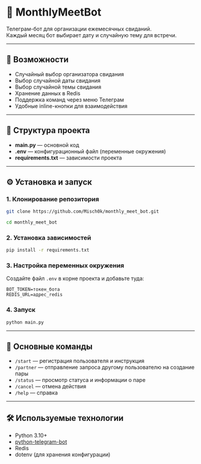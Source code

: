 # 📌 MonthlyMeetBot

Телеграм-бот для организации ежемесячных свиданий.  
Каждый месяц бот выбирает дату и случайную тему для встречи.

---

## 🚀 Возможности
- Случайный выбор организатора свидания
- Выбор случайной даты свидания
- Выбор случайной темы свидания
- Хранение данных в Redis
- Поддержка команд через меню Телеграм
- Удобные inline-кнопки для взаимодействия

---

## 📂 Структура проекта
- **main.py** — основной код
- **.env** — конфигурационный файл (переменные окружения)
- **requirements.txt** — зависимости проекта

---

## ⚙️ Установка и запуск

### 1. Клонирование репозитория
```bash
git clone https://github.com/Misch0k/monthly_meet_bot.git
```
```bash
cd monthly_meet_bot
```

### 2. Установка зависимостей
```bash
pip install -r requirements.txt
```

### 3. Настройка переменных окружения  
Создайте файл `.env` в корне проекта и добавьте туда:
```env
BOT_TOKEN=токен_бота
REDIS_URL=адрес_redis
```

### 4. Запуск
```bash
python main.py
```

---

## 📖 Основные команды
- `/start` — регистрация пользователя и инструкция
- `/partner` — отправление запроса другому пользователю на создание пары
- `/status` — просмотр статуса и информации о паре
- `/cancel` — отмена действия
- `/help` — справка

---

## 🛠 Используемые технологии
- Python 3.10+
- [python-telegram-bot](https://python-telegram-bot.org/)
- Redis
- dotenv (для хранения конфигурации)
